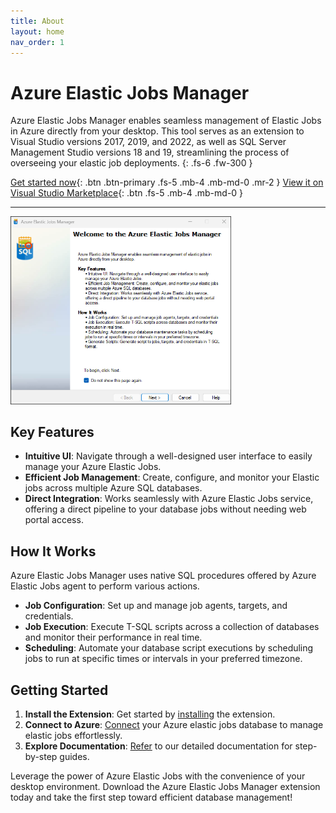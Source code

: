 ```yaml
---
title: About
layout: home
nav_order: 1
---
```


# Azure Elastic Jobs Manager

Azure Elastic Jobs Manager enables seamless management of Elastic Jobs in Azure directly from your desktop. This tool serves as an extension to Visual Studio versions 2017, 2019, and 2022, as well as SQL Server Management Studio versions 18 and 19, streamlining the process of overseeing your elastic job deployments.
{: .fs-6 .fw-300 }

[Get started now](https://elasticjobsmanager.azureops.org/docs/installation.html){: .btn .btn-primary .fs-5 .mb-4 .mb-md-0 .mr-2 }
[View it on Visual Studio Marketplace](https://marketplace.visualstudio.com/items?itemName=AzureOps.elasticjobsmanager1719){: .btn .fs-5 .mb-4 .mb-md-0 }

---

<img src="media/landing-screen.png" style="width:70%; height:70%">

## Key Features
- **Intuitive UI**: Navigate through a well-designed user interface to easily manage your Azure Elastic Jobs.
- **Efficient Job Management**: Create, configure, and monitor your Elastic jobs across multiple Azure SQL databases.
- **Direct Integration**: Works seamlessly with Azure Elastic Jobs service, offering a direct pipeline to your database jobs without needing web portal access.

## How It Works
Azure Elastic Jobs Manager uses native SQL procedures offered by Azure Elastic Jobs agent to perform various actions.
- **Job Configuration**: Set up and manage job agents, targets, and credentials.
- **Job Execution**: Execute T-SQL scripts across a collection of databases and monitor their performance in real time.
- **Scheduling**: Automate your database script executions by scheduling jobs to run at specific times or intervals in your preferred timezone.

## Getting Started
1. **Install the Extension**: Get started by [installing](https://elasticjobsmanager.azureops.org/docs/installation.html)  the extension.
2. **Connect to Azure**: [Connect](https://elasticjobsmanager.azureops.org/docs/features/authentication.html) your Azure elastic jobs database to manage elastic jobs effortlessly.
3. **Explore Documentation**: [Refer](https://elasticjobsmanager.azureops.org/docs/features) to our detailed documentation for step-by-step guides.

Leverage the power of Azure Elastic Jobs with the convenience of your desktop environment. Download the Azure Elastic Jobs Manager extension today and take the first step toward efficient database management!
